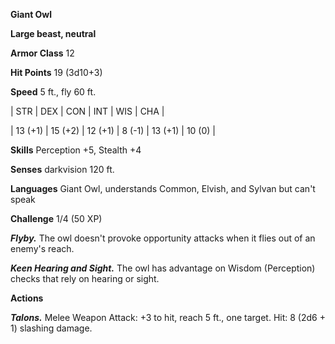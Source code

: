 **Giant Owl**

**Large beast, neutral**

**Armor Class** 12

**Hit Points** 19 (3d10+3)

**Speed** 5 ft., fly 60 ft.

|   STR   |   DEX   |   CON   |   INT   |   WIS   |   CHA   |
  
| 13 (+1) | 15 (+2) | 12 (+1) | 8 (-1) | 13 (+1) | 10 (0) |

**Skills** Perception +5, Stealth +4

**Senses** darkvision 120 ft.

**Languages** Giant Owl, understands Common, Elvish, and Sylvan but can't speak

**Challenge** 1/4 (50 XP)

***Flyby.*** The owl doesn't provoke opportunity attacks when it flies out of an enemy's reach.

***Keen Hearing and Sight.*** The owl has advantage on Wisdom (Perception) checks that rely on hearing or sight.

**Actions**

***Talons.*** Melee Weapon Attack: +3 to hit, reach 5 ft., one target. Hit: 8 (2d6 + 1) slashing damage.

